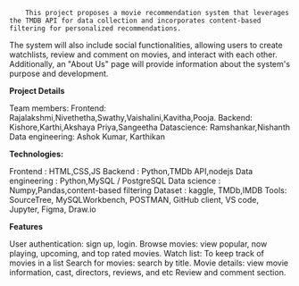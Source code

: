 
 		This project proposes a movie recommendation system that leverages the TMDB API for data collection and incorporates content-based filtering for personalized recommendations.
   The system will also include social functionalities, allowing users to create watchlists, review and comment on movies, and interact with each other.
   Additionally, an "About Us" page will provide information about the system's purpose and development.

**Project Details**

Team members:
Frontend: Rajalakshmi,Nivethetha,Swathy,Vaishalini,Kavitha,Pooja. 
Backend: Kishore,Karthi,Akshaya Priya,Sangeetha
Datascience: Ramshankar,Nishanth
Data engineering: Ashok Kumar, Karthikan

**Technologies:**

Frontend : HTML,CSS,JS
Backend : Python,TMDb API,nodejs
Data engineering : Python,MySQL / PostgreSQL
Data science : Numpy,Pandas,content-based filtering
Dataset : kaggle, TMDb,IMDB
Tools: SourceTree, MySQLWorkbench, POSTMAN, GitHub client, VS code, Jupyter, Figma, Draw.io

**Features**

User authentication: sign up, login. 
Browse movies: view popular, now playing, upcoming, and top rated movies. 
Watch list: To keep track of movies in a list
Search for movies: search by title. 
Movie details: view movie information, cast, directors, reviews, and etc
Review and comment section.
